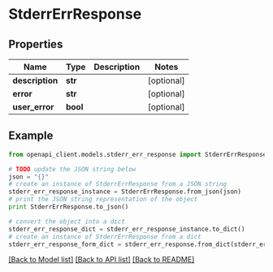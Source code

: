 # StderrErrResponse


## Properties

Name | Type | Description | Notes
------------ | ------------- | ------------- | -------------
**description** | **str** |  | [optional] 
**error** | **str** |  | [optional] 
**user_error** | **bool** |  | [optional] 

## Example

```python
from openapi_client.models.stderr_err_response import StderrErrResponse

# TODO update the JSON string below
json = "{}"
# create an instance of StderrErrResponse from a JSON string
stderr_err_response_instance = StderrErrResponse.from_json(json)
# print the JSON string representation of the object
print StderrErrResponse.to_json()

# convert the object into a dict
stderr_err_response_dict = stderr_err_response_instance.to_dict()
# create an instance of StderrErrResponse from a dict
stderr_err_response_form_dict = stderr_err_response.from_dict(stderr_err_response_dict)
```
[[Back to Model list]](../README.md#documentation-for-models) [[Back to API list]](../README.md#documentation-for-api-endpoints) [[Back to README]](../README.md)


